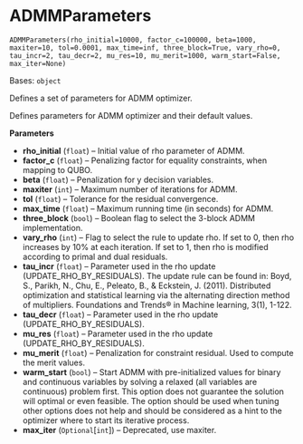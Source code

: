 # ADMMParameters

<span id="undefined" />

`ADMMParameters(rho_initial=10000, factor_c=100000, beta=1000, maxiter=10, tol=0.0001, max_time=inf, three_block=True, vary_rho=0, tau_incr=2, tau_decr=2, mu_res=10, mu_merit=1000, warm_start=False, max_iter=None)`

Bases: `object`

Defines a set of parameters for ADMM optimizer.

Defines parameters for ADMM optimizer and their default values.

**Parameters**

*   **rho\_initial** (`float`) – Initial value of rho parameter of ADMM.
*   **factor\_c** (`float`) – Penalizing factor for equality constraints, when mapping to QUBO.
*   **beta** (`float`) – Penalization for y decision variables.
*   **maxiter** (`int`) – Maximum number of iterations for ADMM.
*   **tol** (`float`) – Tolerance for the residual convergence.
*   **max\_time** (`float`) – Maximum running time (in seconds) for ADMM.
*   **three\_block** (`bool`) – Boolean flag to select the 3-block ADMM implementation.
*   **vary\_rho** (`int`) – Flag to select the rule to update rho. If set to 0, then rho increases by 10% at each iteration. If set to 1, then rho is modified according to primal and dual residuals.
*   **tau\_incr** (`float`) – Parameter used in the rho update (UPDATE\_RHO\_BY\_RESIDUALS). The update rule can be found in: Boyd, S., Parikh, N., Chu, E., Peleato, B., & Eckstein, J. (2011). Distributed optimization and statistical learning via the alternating direction method of multipliers. Foundations and Trends® in Machine learning, 3(1), 1-122.
*   **tau\_decr** (`float`) – Parameter used in the rho update (UPDATE\_RHO\_BY\_RESIDUALS).
*   **mu\_res** (`float`) – Parameter used in the rho update (UPDATE\_RHO\_BY\_RESIDUALS).
*   **mu\_merit** (`float`) – Penalization for constraint residual. Used to compute the merit values.
*   **warm\_start** (`bool`) – Start ADMM with pre-initialized values for binary and continuous variables by solving a relaxed (all variables are continuous) problem first. This option does not guarantee the solution will optimal or even feasible. The option should be used when tuning other options does not help and should be considered as a hint to the optimizer where to start its iterative process.
*   **max\_iter** (`Optional`\[`int`]) – Deprecated, use maxiter.
